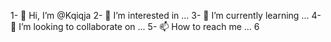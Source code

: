 1- 👋 Hi, I’m @Kqiqja
2- 👀 I’m interested in ...
3- 🌱 I’m currently learning ...
4- 💞️ I’m looking to collaborate on ...
5- 📫 How to reach me ...
6

<!---
Kqiqja/Kqiqja is a ✨ special ✨ repository because its `README.md` (this file) appears on your GitHub profile.
You can click the Preview link to take a look at your changes.
--->

